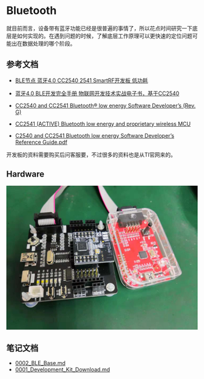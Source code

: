 # Bluetooth

就目前而言，设备带有蓝牙功能已经是很普遍的事情了，所以花点时间研究一下底层是如何实现的。在遇到问题的时候，了解底层工作原理可以更快速的定位问题可能出在数据处理的哪个阶段。

## 参考文档

* [BLE节点 蓝牙4.0 CC2540 2541 SmartRF开发板 低功耗](https://detail.tmall.com/item.htm?spm=a230r.1.14.6.551d5c8chc2pC3&id=564867661483&cm_id=140105335569ed55e27b&abbucket=6)
* [蓝牙4.0 BLE开发完全手册 物联网开发技术实战电子书，基于CC2540](https://e2echina.ti.com/question_answer/wireless_connectivity/bluetooth/f/103/t/156405)
* [CC2540 and CC2541 Bluetooth® low energy Software Developer’s (Rev. G)](http://www.ti.com/lit/ug/swru271g/swru271g.pdf)
* [CC2541 (ACTIVE) Bluetooth low energy and proprietary wireless MCU](http://www.ti.com/product/CC2541/technicaldocuments)

* [C2540 and CC2541 Bluetooth low energy Software Developer’s Reference Guide.pdf](./docs/refers/C2540_and_CC2541_Bluetooth_low_energy_Software_Developer’s_Reference_Guide.pdf)

开发板的资料需要购买后问客服要，不过很多的资料也是从TI官网来的。

## Hardware

![./docs/images/Hardware_For_BLE_Learning.jpg](./docs/images/Hardware_For_BLE_Learning.jpg)

## 笔记文档
 
* [0002_BLE_Base.md](./docs/0002_BLE_Base.md)
* [0001_Development_Kit_Download.md](./docs/0001_Development_Kit_Download.md)
